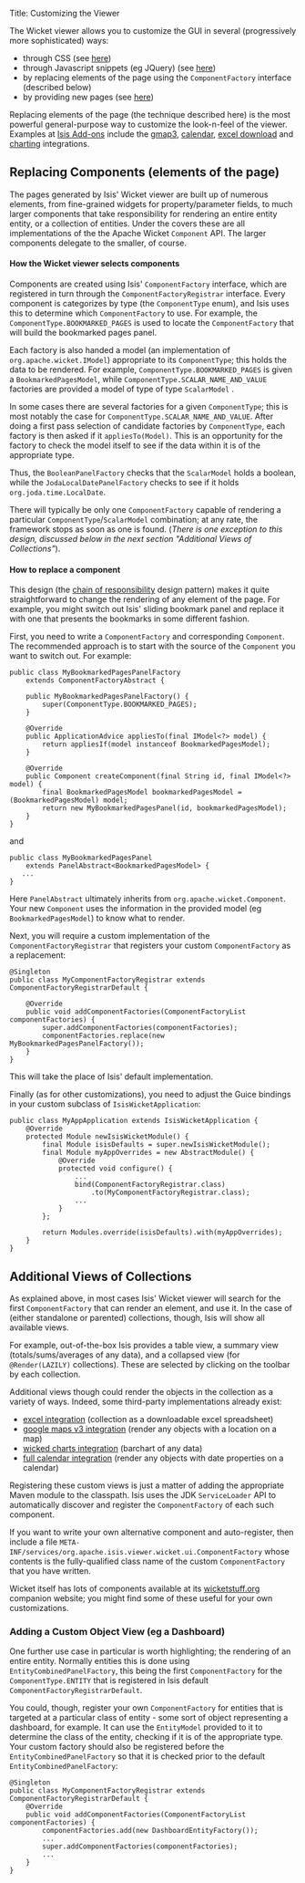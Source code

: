 Title: Customizing the Viewer

The Wicket viewer allows you to customize the GUI in several (progressively more sophisticated) ways:

* through CSS (see [here](./how-to-tweak-the-ui-using-css-classes.html))
* through Javascript snippets (eg JQuery) (see [here](./how-to-tweak-the-ui-using-javascript.html))
* by replacing elements of the page using the `ComponentFactory` interface (described below)
* by providing new pages (see [here](./custom-pages.html))

Replacing elements of the page (the technique described here) is the most powerful general-purpose way to customize the look-n-feel of the viewer.  Examples at [Isis Add-ons](http://www.isisaddons.org) include the [gmap3](isisaddons/isis-wicket-gmap3.html), [calendar](isisaddons/isis-wicket-fullcalendar2.html), [excel download](isisaddons/isis-wicket-excel.html) and [charting](isisaddons/isis-wicket-wickedcharts.html) integrations.

## Replacing Components (elements of the page) 

The pages generated by Isis' Wicket viewer are built up of numerous elements,
from fine-grained widgets for property/parameter fields, to much larger components that take responsibility for rendering an entire entity entity, or a collection of entities.  Under the covers these are all implementations of the the Apache Wicket `Component` API.  The larger components delegate to the smaller, of course.


#### How the Wicket viewer selects components

Components are created using Isis' `ComponentFactory` interface, which are registered in turn through the `ComponentFactoryRegistrar` interface.  Every
component is categorizes by type (the `ComponentType` enum), and Isis uses this to determine which `ComponentFactory` to use.  For example, the `ComponentType.BOOKMARKED_PAGES` is used to locate the `ComponentFactory` that will build the bookmarked pages panel.

Each factory is also handed a model (an implementation of `org.apache.wicket.IModel`) appropriate to its `ComponentType`; this holds the data to be rendered.  For example, `ComponentType.BOOKMARKED_PAGES` is given a `BookmarkedPagesModel`, while `ComponentType.SCALAR_NAME_AND_VALUE` factories are provided a model of type of type `ScalarModel` .   

In some cases there are several factories for a given `ComponentType`; this is most notably the case for `ComponentType.SCALAR_NAME_AND_VALUE`.  After doing a first pass selection of candidate factories by `ComponentType`, each factory is then asked if it `appliesTo(Model)`.  This is an opportunity for the factory to check the model itself to see if the data within it is of the appropriate type.

Thus, the `BooleanPanelFactory` checks that the `ScalarModel` holds a boolean, while the `JodaLocalDatePanelFactory` checks to see if it holds  `org.joda.time.LocalDate`.  

There will typically be only one `ComponentFactory` capable of rendering a particular `ComponentType`/`ScalarModel` combination; at any rate, the framework stops as soon as one is found.  (*There is one exception to this design, discussed below in the next section "Additional Views of Collections"*).

#### How to replace a component 

This design (the [chain of responsibility](http://en.wikipedia.org/wiki/Chain-of-responsibility_pattern) design pattern) makes it quite straightforward to change the rendering of any element of the page.  For example, you might switch out Isis' sliding bookmark panel and replace it with one that presents the bookmarks in some different fashion.

First, you need to write a `ComponentFactory` and corresponding `Component`.  The recommended approach is to start with the source of the `Component` you want to switch out.  For example:

    public class MyBookmarkedPagesPanelFactory 
        extends ComponentFactoryAbstract {

        public MyBookmarkedPagesPanelFactory() {
            super(ComponentType.BOOKMARKED_PAGES);
        }
    
        @Override
        public ApplicationAdvice appliesTo(final IModel<?> model) {
            return appliesIf(model instanceof BookmarkedPagesModel);
        }
    
        @Override
        public Component createComponent(final String id, final IModel<?> model) {
            final BookmarkedPagesModel bookmarkedPagesModel = (BookmarkedPagesModel) model;
            return new MyBookmarkedPagesPanel(id, bookmarkedPagesModel);
        }
    }

and

    public class MyBookmarkedPagesPanel 
        extends PanelAbstract<BookmarkedPagesModel> {
       ...
    }

Here `PanelAbstract` ultimately inherits from `org.apache.wicket.Component`.
Your new `Component` uses the information in the provided model (eg `BookmarkedPagesModel`) to know what to render.

Next, you will require a custom implementation of the `ComponentFactoryRegistrar` that registers your custom `ComponentFactory` as a replacement:

    @Singleton
    public class MyComponentFactoryRegistrar extends ComponentFactoryRegistrarDefault {
    
        @Override
        public void addComponentFactories(ComponentFactoryList componentFactories) {
            super.addComponentFactories(componentFactories);
            componentFactories.replace(new MyBookmarkedPagesPanelFactory());
        }
    }

This will take the place of Isis' default implementation.

Finally (as for other customizations), you need to adjust the Guice bindings in your custom subclass of `IsisWicketApplication`:

    public class MyAppApplication extends IsisWicketApplication {
        @Override
        protected Module newIsisWicketModule() {
            final Module isisDefaults = super.newIsisWicketModule();
            final Module myAppOverrides = new AbstractModule() {
                @Override
                protected void configure() {
                    ...
                    bind(ComponentFactoryRegistrar.class)
                        .to(MyComponentFactoryRegistrar.class);
                    ...
                }
            };
    
            return Modules.override(isisDefaults).with(myAppOverrides);
        }
    }



## Additional Views of Collections

As explained above, in most cases Isis' Wicket viewer will search for the first `ComponentFactory` that can render an element, and use it.  In the case of (either standalone or parented) collections, though, Isis will show all available views.

For example, out-of-the-box Isis provides a table view, a summary view (totals/sums/averages of any data), and a collapsed view (for `@Render(LAZILY)` collections).  These are selected by clicking on the toolbar by each collection.

Additional views though could render the objects in the collection as a variety of ways.  Indeed, some third-party implementations already exist:

  * [excel integration](https://github.com/isisaddons/isis-wicket-excel) (collection as a downloadable excel spreadsheet)
  * [google maps v3 integration](https://github.com/isisaddons/isis-wicket-gmap3) (render any objects with a location on a map)
  * [wicked charts integration](https://github.com/isisaddons/isis-wicket-wickedcharts) (barchart of any data)
  * [full calendar integration](https://github.com/isisaddons/isis-wicket-fullcalendar2) (render any objects with date properties on a calendar)
  
Registering these custom views is just a matter of adding the appropriate Maven module to the classpath.  Isis uses the JDK `ServiceLoader` API to automatically discover and register the `ComponentFactory` of each such component.

If you want to write your own alternative component and auto-register, then include a file `META-INF/services/org.apache.isis.viewer.wicket.ui.ComponentFactory` whose contents is the fully-qualified class name of the custom `ComponentFactory` that you have written.

Wicket itself has lots of components available at its [wicketstuff.org](http://wicketstuff.org) companion website; you might find some of these useful for your own customizations.

### Adding a Custom Object View (eg a Dashboard)

One further use case in particular is worth highlighting; the rendering of an entire entity.  Normally entities this is done using `EntityCombinedPanelFactory`, this being the first `ComponentFactory` for the `ComponentType.ENTITY` that is registered in Isis default `ComponentFactoryRegistrarDefault`.

You could, though, register your own `ComponentFactory` for entities that is targeted at a particular class of entity - some sort of object representing a dashboard, for example.  It can use the `EntityModel` provided to it to determine the class of the entity, checking if it is of the appropriate type.  Your custom factory should also be registered before the `EntityCombinedPanelFactory` so that it is checked prior to the default `EntityCombinedPanelFactory`:

    @Singleton
    public class MyComponentFactoryRegistrar extends ComponentFactoryRegistrarDefault {
        @Override
        public void addComponentFactories(ComponentFactoryList componentFactories) {
            componentFactories.add(new DashboardEntityFactory());
            ...
            super.addComponentFactories(componentFactories);
            ...
        }
    }

